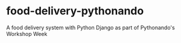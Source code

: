 # food-delivery-pythonando
A food delivery system with Python Django as part of Pythonando's Workshop Week
